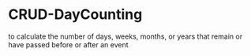 # CRUD-DayCounting
 to calculate the number of days, weeks, months, or years that remain or have passed before or after an event

